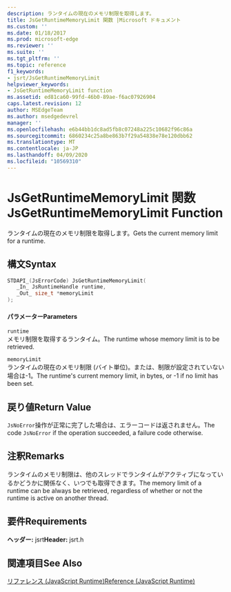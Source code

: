 ```yaml
---
description: ランタイムの現在のメモリ制限を取得します。
title: JsGetRuntimeMemoryLimit 関数 |Microsoft ドキュメント
ms.custom: ''
ms.date: 01/18/2017
ms.prod: microsoft-edge
ms.reviewer: ''
ms.suite: ''
ms.tgt_pltfrm: ''
ms.topic: reference
f1_keywords:
- jsrt/JsGetRuntimeMemoryLimit
helpviewer_keywords:
- JsGetRuntimeMemoryLimit function
ms.assetid: ed81ca60-99fd-46b0-89ae-f6ac07926904
caps.latest.revision: 12
author: MSEdgeTeam
ms.author: msedgedevrel
manager: ''
ms.openlocfilehash: e6b44bb1dc8ad5fb8c07248a225c10682f96c86a
ms.sourcegitcommit: 6860234c25a8be863b7f29a54838e78e120dbb62
ms.translationtype: MT
ms.contentlocale: ja-JP
ms.lasthandoff: 04/09/2020
ms.locfileid: "10569310"
---
```

# <span data-ttu-id="64587-103">JsGetRuntimeMemoryLimit 関数</span><span class="sxs-lookup"><span data-stu-id="64587-103">JsGetRuntimeMemoryLimit Function</span></span>
<span data-ttu-id="64587-104">ランタイムの現在のメモリ制限を取得します。</span><span class="sxs-lookup"><span data-stu-id="64587-104">Gets the current memory limit for a runtime.</span></span>  
  
## <span data-ttu-id="64587-105">構文</span><span class="sxs-lookup"><span data-stu-id="64587-105">Syntax</span></span>  
  
```cpp  
STDAPI_(JsErrorCode) JsGetRuntimeMemoryLimit(  
   _In_ JsRuntimeHandle runtime,  
   _Out_ size_t *memoryLimit  
);  
```  
  
#### <span data-ttu-id="64587-106">パラメーター</span><span class="sxs-lookup"><span data-stu-id="64587-106">Parameters</span></span>  
 `runtime`  
 <span data-ttu-id="64587-107">メモリ制限を取得するランタイム。</span><span class="sxs-lookup"><span data-stu-id="64587-107">The runtime whose memory limit is to be retrieved.</span></span>  
  
 `memoryLimit`  
 <span data-ttu-id="64587-108">ランタイムの現在のメモリ制限 (バイト単位)。または、制限が設定されていない場合は-1。</span><span class="sxs-lookup"><span data-stu-id="64587-108">The runtime's current memory limit, in bytes, or -1 if no limit has been set.</span></span>  
  
## <span data-ttu-id="64587-109">戻り値</span><span class="sxs-lookup"><span data-stu-id="64587-109">Return Value</span></span>  
 <span data-ttu-id="64587-110">`JsNoError`操作が正常に完了した場合は、エラーコードは返されません。</span><span class="sxs-lookup"><span data-stu-id="64587-110">The code `JsNoError` if the operation succeeded, a failure code otherwise.</span></span>  
  
## <span data-ttu-id="64587-111">注釈</span><span class="sxs-lookup"><span data-stu-id="64587-111">Remarks</span></span>  
 <span data-ttu-id="64587-112">ランタイムのメモリ制限は、他のスレッドでランタイムがアクティブになっているかどうかに関係なく、いつでも取得できます。</span><span class="sxs-lookup"><span data-stu-id="64587-112">The memory limit of a runtime can be always be retrieved, regardless of whether or not the runtime is active on another thread.</span></span>  
  
## <span data-ttu-id="64587-113">要件</span><span class="sxs-lookup"><span data-stu-id="64587-113">Requirements</span></span>  
 <span data-ttu-id="64587-114">**ヘッダー:** jsrt</span><span class="sxs-lookup"><span data-stu-id="64587-114">**Header:** jsrt.h</span></span>  
  
## <span data-ttu-id="64587-115">関連項目</span><span class="sxs-lookup"><span data-stu-id="64587-115">See Also</span></span>  
 [<span data-ttu-id="64587-116">リファレンス (JavaScript Runtime)</span><span class="sxs-lookup"><span data-stu-id="64587-116">Reference (JavaScript Runtime)</span></span>](../chakra-hosting/reference-javascript-runtime.md)